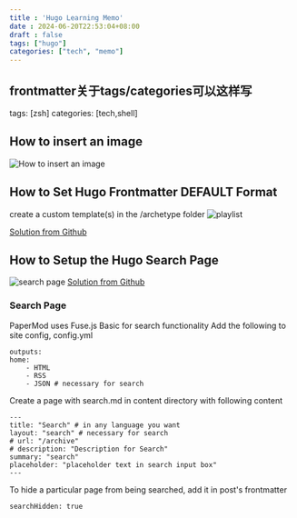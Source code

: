 ```yaml
---
title : 'Hugo Learning Memo'
date : 2024-06-20T22:53:04+08:00
draft : false
tags: ["hugo"]
categories: ["tech", "memo"]
---
```


## frontmatter关于tags/categories可以这样写
tags: [zsh]
categories: [tech,shell]

## How to insert an image

![How to insert an image](https://stackoverflow.com/questions/71501256/how-to-insert-an-image-in-my-post-on-hugo)

## How to Set Hugo Frontmatter DEFAULT Format

create a custom template(s) in the /archetype folder
![playlist](/imgs/frontmatter.jpg)

[Solution from Github](https://github.com/gohugoio/hugo/issues/9363#issuecomment-1007392878)

## How to Setup the Hugo Search Page
![search page](/imgs/hugosearch-Screenshot%202024-06-26%20at%2022.59.25.jpg)
[Solution from Github](https://github.com/adityatelange/hugo-PaperMod/wiki/Features#search-page)

### Search Page
PaperMod uses Fuse.js Basic for search functionality
Add the following to site config, config.yml

    outputs:
    home:
        - HTML
        - RSS
        - JSON # necessary for search

Create a page with search.md in content directory with following content

    ---
    title: "Search" # in any language you want
    layout: "search" # necessary for search
    # url: "/archive"
    # description: "Description for Search"
    summary: "search"
    placeholder: "placeholder text in search input box"
    ---
To hide a particular page from being searched, add it in post's frontmatter

    searchHidden: true